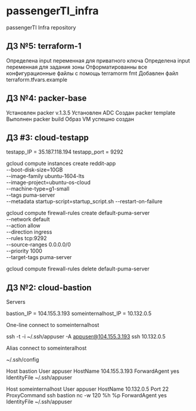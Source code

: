 # passengerTI_infra
passengerTI Infra repository

## ДЗ №5: terraform-1
 Определена input переменная для приватного ключа
 Определена input переменная для задания зоны
 Отформатированны все конфигурационные файлы с помощь terramorm fmt
 Добавлен файл terraform.tfvars.example

## ДЗ №4: packer-base
 Установлен packer v.1.3.5
 Установлен ADC
 Создан packer template
 Выполнен packer build
 Образ VM успешно создан

## ДЗ #3: cloud-testapp
 testapp_IP = 35.187.118.194
 testapp_port = 9292

gcloud compute instances create reddit-app \
	--boot-disk-size=10GB \
	--image-family ubuntu-1604-lts \
	--image-project=ubuntu-os-cloud \
	--machine-type=g1-small \
	--tags puma-server \
	--metadata startup-script=startup_script.sh
	--restart-on-failure

gcloud compute firewall-rules create default-puma-server  \
 	--network default \
    --action allow \
    --direction ingress \
    --rules tcp:9292 \
    --source-ranges 0.0.0.0/0 \
    --priority 1000 \
    --target-tags puma-server

gcloud compute firewall-rules delete default-puma-server

## ДЗ №2: cloud-bastion

Servers

 bastion_IP = 104.155.3.193
 someinternalhost_IP = 10.132.0.5

One-line connect to someinternalhost

 ssh -t -i ~/.ssh/appuser -A appuser@104.155.3.193 ssh 10.132.0.5

Alias connect to someinteralhost

 ~/.ssh/config

 Host bastion
   User appuser
   HostName 104.155.3.193
   ForwardAgent yes
   IdentityFile ~/.ssh/appuser

 Host someinternalhost
   User appuser
   HostName 10.132.0.5
   Port 22
   ProxyCommand ssh bastion nc -w 120 %h %p
   ForwardAgent yes
   IdentityFile ~/.ssh/appuser
